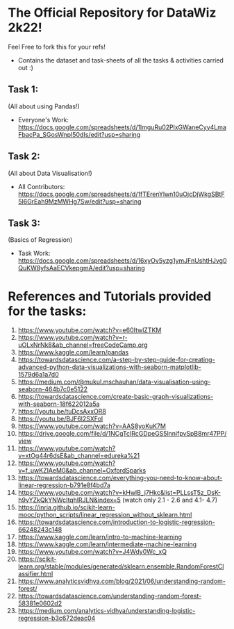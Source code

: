 # The Official Repository for DataWiz 2k22!
Feel Free to fork this for your refs! 
- Contains the dataset and task-sheets of all the tasks & activities carried out :)

## Task 1:
(All about using Pandas!) <br>
- Everyone's Work: https://docs.google.com/spreadsheets/d/1lmguRu02PlxGWaneCyy4LmaFbacPa_SGosWnpI50dIs/edit?usp=sharing

## Task 2:
(All about Data Visualisation!) <br>
- All Contributors: https://docs.google.com/spreadsheets/d/1fTErenYlwn10uOjcDjWkgSBtF5l6GrEah9MzMWHg7Sw/edit?usp=sharing

## Task 3:
(Basics of Regression)<br>
- Task Work: https://docs.google.com/spreadsheets/d/16xyOv5yzg1ymJFnUshtHJvg0QuKW8yfsAaECVkepgmA/edit?usp=sharing


# References and Tutorials provided for the tasks:
1. https://www.youtube.com/watch?v=e60ItwlZTKM
2. https://www.youtube.com/watch?v=r-uOLxNrNk8&ab_channel=freeCodeCamp.org
3. https://www.kaggle.com/learn/pandas
4. https://towardsdatascience.com/a-step-by-step-guide-for-creating-advanced-python-data-visualizations-with-seaborn-matplotlib-1579d6a1a7d0
5.  https://medium.com/@mukul.mschauhan/data-visualisation-using-seaborn-464b7c0e5122
6. https://towardsdatascience.com/create-basic-graph-visualizations-with-seaborn-18f622012a5a
7. https://youtu.be/tuDcsAxxOR8
8. https://youtu.be/BJF6l2SXFoI
9. https://www.youtube.com/watch?v=AAS8yoKuK7M
10. https://drive.google.com/file/d/1NCgTcIRcGDpeGS5lnnifpvSpB8mr47PP/view
11. https://www.youtube.com/watch?v=xtOg44r6dsE&ab_channel=edureka%21
12. https://www.youtube.com/watch?v=f_uwKZIAeM0&ab_channel=OxfordSparks
13. https://towardsdatascience.com/everything-you-need-to-know-about-linear-regression-b791e8f4bd7a
14. https://www.youtube.com/watch?v=kHwlB_j7Hkc&list=PLLssT5z_DsK-h9vYZkQkYNWcItqhlRJLN&index=5 (watch only 2.1 - 2.6 and 4.1- 4.7)
15. https://inria.github.io/scikit-learn-mooc/python_scripts/linear_regression_without_sklearn.html
16. https://towardsdatascience.com/introduction-to-logistic-regression-66248243c148
17. https://www.kaggle.com/learn/intro-to-machine-learning
18. https://www.kaggle.com/learn/intermediate-machine-learning
19. https://www.youtube.com/watch?v=J4Wdy0Wc_xQ
20. https://scikit-learn.org/stable/modules/generated/sklearn.ensemble.RandomForestClassifier.html
21. https://www.analyticsvidhya.com/blog/2021/06/understanding-random-forest/
22. https://towardsdatascience.com/understanding-random-forest-58381e0602d2
23. https://medium.com/analytics-vidhya/understanding-logistic-regression-b3c672deac04
